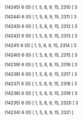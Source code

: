 (14245) 6 (0) [ 1, 5, 8, 9, 15, 2310 ] 3 


(14244) 6 (0) [ 1, 5, 8, 9, 15, 2311 ] 3 


(14243) 6 (0) [ 1, 5, 8, 9, 15, 2312 ] 3 


(14242) 6 (0) [ 1, 5, 8, 9, 15, 2313 ] 3 


(14241) 6 (0) [ 1, 5, 8, 9, 15, 2314 ] 3 


(14240) 6 (0) [ 1, 5, 8, 9, 15, 2315 ] 3 


(14239) 6 (0) [ 1, 5, 8, 9, 15, 2316 ] 3 


(14238) 6 (0) [ 1, 5, 8, 9, 15, 2317 ] 3 


(14237) 6 (0) [ 1, 5, 8, 9, 15, 2318 ] 3 


(14236) 6 (0) [ 1, 5, 8, 9, 15, 2319 ] 3 


(14235) 6 (0) [ 1, 5, 8, 9, 15, 2320 ] 3 


(14234) 6 (0) [ 1, 5, 8, 9, 15, 2321 ]  

